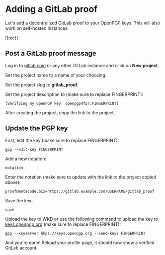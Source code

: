 # Adding a GitLab proof

Let's add a decentralized GitLab proof to your OpenPGP keys. This will also work on self-hosted instances.

[[toc]]

## Post a GitLab proof message

Log in to [gitlab.com](https://gitlab.com) or any other GitLab instance and click on **New project**.

Set the project name to a name of your choosing.

Set the project slug to **gitlab_proof**.

Set the project description to (make sure to replace FINGERPRINT):

```
[Verifying my OpenPGP key: openpgp4fpr:FINGERPRINT]
```

After creating the project, copy the link to the project.

## Update the PGP key

First, edit the key (make sure to replace FINGERPRINT):

`gpg --edit-key FINGERPRINT`

Add a new notation:

`notation`

Enter the notation (make sure to update with the link to the project copied above):

`proof@metacode.biz=https://gitlab.example.com/USERNAME/gitlab_proof`

Save the key:

`save`

Upload the key to WKD or use the following command to upload the key to [keys.openpgp.org](https://keys.openpgp.org) (make sure to replace FINGERPRINT):

`gpg --keyserver hkps://keys.openpgp.org --send-keys FINGERPRINT`

And you're done! Reload your profile page, it should now show a verified GitLab account.
